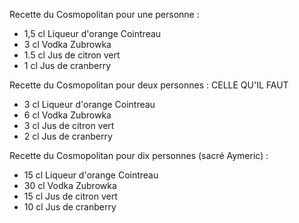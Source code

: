 Recette du Cosmopolitan pour une personne :

- 1,5 cl Liqueur d'orange Cointreau
- 3 cl Vodka Zubrowka
- 1.5 cl Jus de citron vert
- 1 cl Jus de cranberry

Recette du Cosmopolitan pour deux personnes : CELLE QU'IL FAUT

- 3 cl Liqueur d'orange Cointreau
- 6 cl Vodka Zubrowka
- 3 cl Jus de citron vert
- 2 cl Jus de cranberry

Recette du Cosmopolitan pour dix personnes (sacré Aymeric) :

- 15 cl Liqueur d'orange Cointreau
- 30 cl Vodka Zubrowka
- 15 cl Jus de citron vert
- 10 cl Jus de cranberry